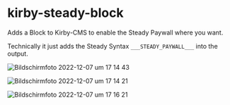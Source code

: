 # kirby-steady-block
 Adds a Block to Kirby-CMS to enable the Steady Paywall where you want.

Technically it just adds the Steady Syntax <span>`___STEADY_PAYWALL___`</span> into the output.

![Bildschirm­foto 2022-12-07 um 17 14 43](https://user-images.githubusercontent.com/2411246/206232192-abdd5b26-9dbd-4087-835d-cc4a0bb2d3de.png)

![Bildschirm­foto 2022-12-07 um 17 14 21](https://user-images.githubusercontent.com/2411246/206232212-9ea76e6b-4611-4ac2-afbe-57ff5deff7ef.png)

![Bildschirm­foto 2022-12-07 um 17 16 21](https://user-images.githubusercontent.com/2411246/206232485-86a09b68-4132-4acb-8cce-78ec15571e3e.png)
